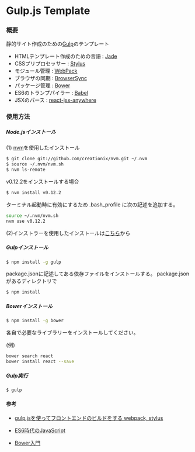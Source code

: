 # Gulp.js Template

### 概要

静的サイト作成のための<a href="http://gulpjs.com/" target="_blank">Gulp</a>のテンプレート

- HTMLテンプレート作成のための言語 : [Jade](http://jade-lang.com/)
- CSSプリプロセッサー : [Stylus](https://learnboost.github.io/stylus/)
- モジュール管理 : [WebPack](http://webpack.github.io/)
- ブラウザの同期 : [BrowserSync](http://www.browsersync.io/)
- パッケージ管理 : [Bower](http://bower.io/)
- ES6のトランプパイラー : [Babel](https://babeljs.io/)
- JSXのパース : [react-jsx-anywhere](https://www.npmjs.com/package/react-jsx-anywhere)

### 使用方法

##### Node.jsインストール

(1) [nvm](https://github.com/creationix/nvm)を使用したインストール

```bash
$ git clone git://github.com/creationix/nvm.git ~/.nvm
$ source ~/.nvm/nvm.sh
$ nvm ls-remote
```

v0.12.2をインストールする場合

```bash
$ nvm install v0.12.2
```

ターミナル起動時に有効にするため
.bash_profile
に次の記述を追加する。

```bash
source ~/.nvm/nvm.sh
nvm use v0.12.2
```

(2)インストラーを使用したインストールは[こちら](https://nodejs.org/download/)から

##### Gulpインストール

```bash
$ npm install -g gulp
```

package.jsonに記述してある依存ファイルをインストールする。
package.jsonがあるディレクトリで

```bash
$ npm install
```

##### Bowerインストール

```bash
$ npm install -g bower
```

各自で必要なライブラリーをインストールしてください。

(例)

```bash
bower search react
bower install react --save
```

##### Gulp実行

```bash
$ gulp
```

#### 参考

- [gulp.jsを使ってフロントエンドのビルドをする webpack, stylus](http://yutapon.hatenablog.com/entry/2014/12/06/123000)

- [ES6時代のJavaScript](http://techlife.cookpad.com/entry/2015/02/02/094607)

- [Bower入門](http://yosuke-furukawa.hatenablog.com/entry/2013/06/01/173308)
